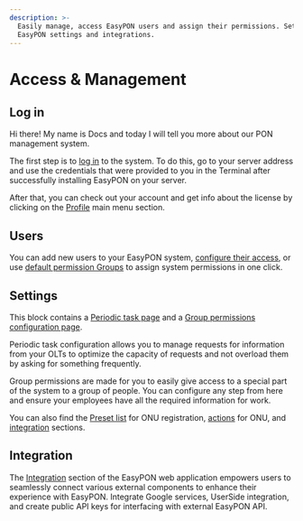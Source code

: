 ```yaml
---
description: >-
  Easily manage, access EasyPON users and assign their permissions. Setup
  EasyPON settings and integrations.
---
```


# Access & Management

## Log in

Hi there! My name is Docs and today I will tell you more about our PON management system.&#x20;

The first step is to [log in](login-page.md) to the system. To do this, go to your server address and use the credentials that were provided to you in the Terminal after successfully installing EasyPON on your server.

After that, you can check out your account and get info about the license by clicking on the [Profile](./) main menu section.

## Users

You can add new users to your EasyPON system, [configure their access](users.md#all-permissions), or use [default permission Groups](group-access.md#standard-permission-groups) to assign system permissions in one click.

## Settings

This block contains a [Periodic task page](../access-and-management/periodic-tasks.md) and a [Group permissions configuration page](group-access.md).

Periodic task configuration allows you to manage requests for information from your OLTs to optimize the capacity of requests and not overload them by asking for something frequently.&#x20;

Group permissions are made for you to easily give access to a special part of the system to a group of people. You can configure any step from here and ensure your employees have all the required information for work.

You can also find the [Preset list](../configuration-features/presets.md) for ONU registration, [actions](../configuration-features/custom-action.md) for ONU, and [integration](./#integration) sections.

## Integration

The [Integration](integration.md) section of the EasyPON web application empowers users to seamlessly connect various external components to enhance their experience with EasyPON. Integrate Google services, UserSide integration, and create public API keys for interfacing with external EasyPON API.

